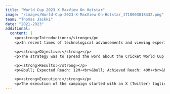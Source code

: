 ```yaml
---
title: "World Cup 2023 X MaxView On Hotstar"
image: "/images/World-Cup-2023-X-MaxView-On-Hotstar_1718003818432.png"
team: "Thomas Jackki"
date: "2021-2023"
additional:
  content: |
    <p><strong>Introduction:</strong></p>
    <p>In recent times of technological advancements and viewing experiences, Hotstar came up with a brilliant plan of online streaming of the cricket matches using the on-field cameras incorporated into the app to provide a unique on-ground experience to the audiences sitting comfortably in their homes. The craze of Indians for the game of cricket, coupled with new age in-app experiences, is unique and exciting.</p>

    <p><strong>Objective:</strong></p>
    <p>The strategy was to spread the word about the Cricket World Cup streaming for free on X (formerly Twitter) and provide an ultimate on-ground experience at the comfort of the audience's own homes.</p>

    <p><strong>Results:</strong></p>
    <p>&bull; Expected Reach: 12M+<br>&bull; Achieved Reach: 40M+<br>&bull; Tweets: 600+</p>

    <p><strong>Execution:</strong></p>
    <p>The execution of the campaign started with an X (Twitter) tagline #MaxViewOnHotstar to highlight the maximum viewership support on the Hotstar platform. Tweets carried information about the various inbuilt exclusive features on the app for its viewers.<br>The communication spread across the social media platform focused on the Cricket World Cup 2023 being streamed for free on the app.<br>The social media users included former cricketers, cricket strategists, influencers, and various other users.</p>
---
```

